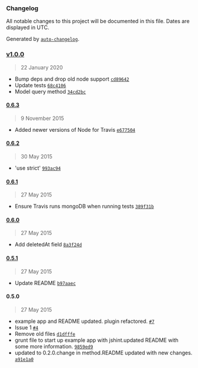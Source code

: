 ### Changelog

All notable changes to this project will be documented in this file. Dates are displayed in UTC.

Generated by [`auto-changelog`](https://github.com/CookPete/auto-changelog).

### [v1.0.0](https://github.com/riyadhalnur/mongoose-softdelete/compare/0.6.3...v1.0.0)

> 22 January 2020

- Bump deps and drop old node support [`cd89642`](https://github.com/riyadhalnur/mongoose-softdelete/commit/cd8964299dccb28e25b2ddeb0812ef176d2252cd)
- Update tests [`68c4106`](https://github.com/riyadhalnur/mongoose-softdelete/commit/68c4106ec96079ff76ad88c52f166bd864465b8b)
- Model query method [`34cd2bc`](https://github.com/riyadhalnur/mongoose-softdelete/commit/34cd2bc0fb8bf8b58fa869d2dd5f0d0305eeca58)

#### [0.6.3](https://github.com/riyadhalnur/mongoose-softdelete/compare/0.6.2...0.6.3)

> 9 November 2015

- Added newer versions of Node for Travis [`e677504`](https://github.com/riyadhalnur/mongoose-softdelete/commit/e67750431ae0a4b2f14c68587917bdcbb567bd40)

#### [0.6.2](https://github.com/riyadhalnur/mongoose-softdelete/compare/0.6.1...0.6.2)

> 30 May 2015

- 'use strict' [`993ac94`](https://github.com/riyadhalnur/mongoose-softdelete/commit/993ac94894ec00a315b2f3bb4ea4585c992361dc)

#### [0.6.1](https://github.com/riyadhalnur/mongoose-softdelete/compare/0.6.0...0.6.1)

> 27 May 2015

- Ensure Travis runs mongoDB when running tests [`389f31b`](https://github.com/riyadhalnur/mongoose-softdelete/commit/389f31b3dc937018a42346a06a0d630553557cf5)

#### [0.6.0](https://github.com/riyadhalnur/mongoose-softdelete/compare/0.5.1...0.6.0)

> 27 May 2015

- Add deletedAt field [`8a3f24d`](https://github.com/riyadhalnur/mongoose-softdelete/commit/8a3f24d209ff0cc5d774bbd9afebd20af47cd100)

#### [0.5.1](https://github.com/riyadhalnur/mongoose-softdelete/compare/0.5.0...0.5.1)

> 27 May 2015

- Update README [`b97aaec`](https://github.com/riyadhalnur/mongoose-softdelete/commit/b97aaec456a69fdffb232b1a9990293c5170b462)

#### 0.5.0

> 27 May 2015

- example app and README updated. plugin refactored. [`#7`](https://github.com/riyadhalnur/mongoose-softdelete/pull/7)
- Issue 1 [`#4`](https://github.com/riyadhalnur/mongoose-softdelete/pull/4)
- Remove old files [`d1dfffe`](https://github.com/riyadhalnur/mongoose-softdelete/commit/d1dfffead8834e0d2eddd3c555b63b8b791d1d41)
- grunt file to start up example app with jshint.updated README with some more information. [`9859ed9`](https://github.com/riyadhalnur/mongoose-softdelete/commit/9859ed973293714b7ff6de67e99f497483f22d6e)
- updated to 0.2.0.change in method.README updated with new changes. [`a91e1a0`](https://github.com/riyadhalnur/mongoose-softdelete/commit/a91e1a0b031a2f95db8ceaedf5da3191ac5dd543)
